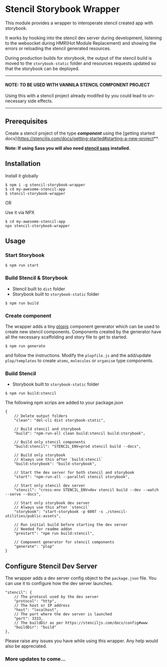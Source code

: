 # Stencil Storybook Wrapper
This module provides a wrapper to interoperate stencil created app with storybook. 

It works by hooking into the stencil dev server during development, listening to the websocket during HMR(Hot Module Replacement) and showing the errors or reloading the stencil generated resources.

During production builds for storybook, the output of the stencil build is moved to the `storybook-static` folder and resources requests updated so that the storybook can be deployed.

---
#### **NOTE: TO BE USED WITH VANNILA STENCIL COMPONENT PROJECT**

Using this with a stencil project already modifed by you could lead to un-necessary side effects. 

----

## Prerequisites
Create a stencil project of the type __*component*__ using the [getting started docs](https://stenciljs.com/docs/getting-started#starting-a-new-project**.

**Note: If using Sass you will also need [stencil sass](https://www.npmjs.com/package/@stencil/sass) installed.**

## Installation

Install it globally
```
$ npm i -g stencil-storybook-wrapper
$ cd my-awesome-stencil-app
$ stencil-storybook-wrapper
```
OR

Use it via NPX
```
$ cd my-awesome-stencil-app
npx stencil-storybook-wrapper
```

## Usage

### Start Storybook
```
$ npm run start
```
### Build Stencil & Storybook
- Stencil built to `dist` folder
- Storybook built to `storybook-static` folder
```
$ npm run build
```
### Create component
The wrapper adds a tiny [plopjs](https://plopjs.com/) component generator which can be used to create new stencil components. Components created by the generator have all the necessary scaffolding and story file to get to started.
```
$ npm run generate
```
and follow the instructions. Modify the `plopfile.js` and the add/update `plop/templates` to create `atoms`, `molecules` or `organism` type components.

### Build Stencil
- Storybook built to `storybook-static` folder
```
$ npm run build:stencil
```

The following npm scrips are added to your package.json

```
{
    // Delete output folders
    "clean": "del-cli dist storybook-static",
    
    // Build stencil and storybook
    "build": "npm-run-all clean build:stencil build:storybook",
    
    // Build only stencil components
    "build:stencil": "STENCIL_ENV=prod stencil build --docs",
    
    // Build only storybook
    // Always use this after `build:stencil`
    "build:storybook": "build-storybook",

    // Start the dev server for both stencil and storybook
    "start": "npm-run-all --parallel stencil storybook",

    // Start only stencil dev server
    "stencil": "cross-env STENCIL_ENV=dev stencil build --dev --watch --serve --docs",
    
    // Start only storybook dev server
    // Always use this after `stencil`
    "storybook": "start-storybook -p 6007 -s ./stencil-utilities/public-assets",

    // Run initial build before starting the dev server
    // Needed for readme addon
    "prestart": "npm run build:stencil",

    // Component generator for stencil components
    "generate": "plop"
}
```

## Configure Stencil Dev Server
The wrapper adds a dev server config object to the `package.json` file. You can use it to configure how the dev server launches.
```
"stencil": {
    // The protocol used by the dev server
    "protocol": "http",
    // The host or IP address
    "host": "localhost",
    // The port where the dev server is launched
    "port": 3333,
    // The buildDir as per https://stenciljs.com/docs/config#www
    "buildDir": "build"
},
```

Please raise any issues you have while using this wrapper. Any help would also be appreciated.

### **More updates to come...**
